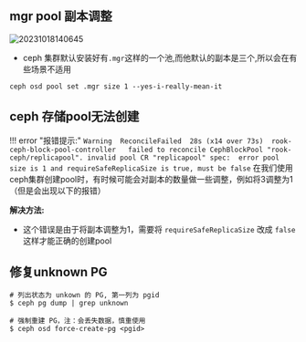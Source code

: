 
## mgr pool 副本调整

![20231018140645](https://barry-boy-1311671045.cos.ap-beijing.myqcloud.com/blog/20231018140645.png)

- ceph 集群默认安装好有`.mgr`这样的一个池,而他默认的副本是三个,所以会在有些场景不适用
  
```
ceph osd pool set .mgr size 1 --yes-i-really-mean-it
```

## ceph 存储pool无法创建

!!! error "报错提示:"
    ```
    Warning  ReconcileFailed  28s (x14 over 73s)  rook-ceph-block-pool-controller  
    failed to reconcile CephBlockPool "rook-ceph/replicapool". invalid pool CR "replicapool" spec: 
    error pool size is 1 and requireSafeReplicaSize is true, must be false
    ```
在我们使用ceph集群创建pool时，有时候可能会对副本的数量做一些调整，例如将3调整为1（但是会出现以下的报错）

**解决方法:**

- 这个错误是由于将副本调整为1，需要将 `requireSafeReplicaSize` 改成 `false` 这样才能正确的创建pool

## 修复unknown PG

```
# 列出状态为 unkown 的 PG, 第一列为 pgid
$ ceph pg dump | grep unknown

# 强制重建 PG，注：会丢失数据，慎重使用
$ ceph osd force-create-pg <pgid>
```